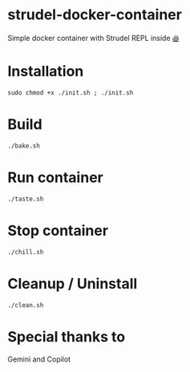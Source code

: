 # strudel-docker-container
Simple docker container with Strudel REPL inside [꩜](https://strudel.cc/)

# Installation
```
sudo chmod +x ./init.sh ; ./init.sh
```

# Build
```
./bake.sh
```

# Run container
```
./taste.sh
```

# Stop container
```
./chill.sh
```

# Cleanup / Uninstall
```
./clean.sh
```

# Special thanks to
Gemini and Copilot
